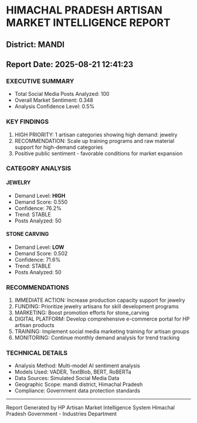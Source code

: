 # HIMACHAL PRADESH ARTISAN MARKET INTELLIGENCE REPORT
## District: MANDI
## Report Date: 2025-08-21 12:41:23

### EXECUTIVE SUMMARY
- Total Social Media Posts Analyzed: 100
- Overall Market Sentiment: 0.348
- Analysis Confidence Level: 0.5%

### KEY FINDINGS
1. HIGH PRIORITY: 1 artisan categories showing high demand: jewelry
2. RECOMMENDATION: Scale up training programs and raw material support for high-demand categories
3. Positive public sentiment - favorable conditions for market expansion

### CATEGORY ANALYSIS

#### JEWELRY
- Demand Level: **HIGH**
- Demand Score: 0.550
- Confidence: 76.2%
- Trend: STABLE
- Posts Analyzed: 50

#### STONE CARVING
- Demand Level: **LOW**
- Demand Score: 0.502
- Confidence: 71.6%
- Trend: STABLE
- Posts Analyzed: 50

### RECOMMENDATIONS
1. IMMEDIATE ACTION: Increase production capacity support for jewelry
2. FUNDING: Prioritize jewelry artisans for skill development programs
3. MARKETING: Boost promotion efforts for stone_carving
4. DIGITAL PLATFORM: Develop comprehensive e-commerce portal for HP artisan products
5. TRAINING: Implement social media marketing training for artisan groups
6. MONITORING: Continue monthly demand analysis for trend tracking

### TECHNICAL DETAILS
- Analysis Method: Multi-model AI sentiment analysis
- Models Used: VADER, TextBlob, BERT, RoBERTa
- Data Sources: Simulated Social Media Data
- Geographic Scope: mandi district, Himachal Pradesh
- Compliance: Government data protection standards

---
Report Generated by HP Artisan Market Intelligence System
Himachal Pradesh Government - Industries Department
